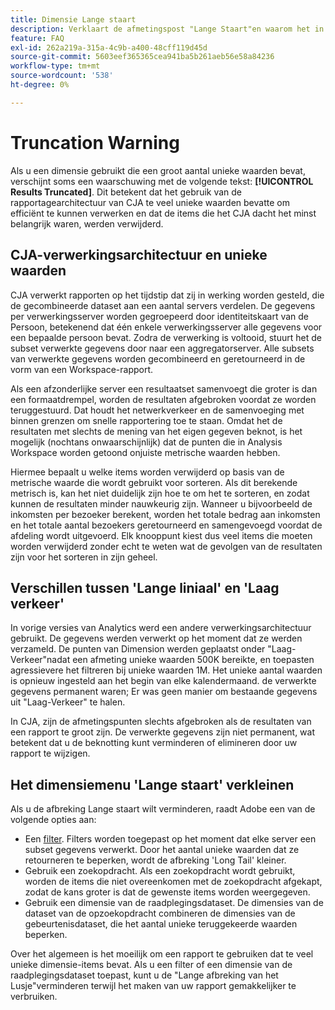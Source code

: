 ```yaml
---
title: Dimensie Lange staart
description: Verklaart de afmetingspost "Lange Staart"en waarom het in rapportering verschijnt.
feature: FAQ
exl-id: 262a219a-315a-4c9b-a400-48cff119d45d
source-git-commit: 5603eef365365cea941ba5b261aeb56e58a84236
workflow-type: tm+mt
source-wordcount: '538'
ht-degree: 0%

---
```


# Truncation Warning

Als u een dimensie gebruikt die een groot aantal unieke waarden bevat, verschijnt soms een waarschuwing met de volgende tekst: **[!UICONTROL Results Truncated]**.  Dit betekent dat het gebruik van de rapportagearchitectuur van CJA te veel unieke waarden bevatte om efficiënt te kunnen verwerken en dat de items die het CJA dacht het minst belangrijk waren, werden verwijderd.

## CJA-verwerkingsarchitectuur en unieke waarden

CJA verwerkt rapporten op het tijdstip dat zij in werking worden gesteld, die de gecombineerde dataset aan een aantal servers verdelen. De gegevens per verwerkingsserver worden gegroepeerd door identiteitskaart van de Persoon, betekenend dat één enkele verwerkingsserver alle gegevens voor een bepaalde persoon bevat. Zodra de verwerking is voltooid, stuurt het de subset verwerkte gegevens door naar een aggregatorserver. Alle subsets van verwerkte gegevens worden gecombineerd en geretourneerd in de vorm van een Workspace-rapport.

Als een afzonderlijke server een resultaatset samenvoegt die groter is dan een formaatdrempel, worden de resultaten afgebroken voordat ze worden teruggestuurd.  Dat houdt het netwerkverkeer en de samenvoeging met binnen grenzen om snelle rapportering toe te staan.  Omdat het de resultaten met slechts de mening van het eigen gegeven beknot, is het mogelijk (nochtans onwaarschijnlijk) dat de punten die in Analysis Workspace worden getoond onjuiste metrische waarden hebben.

Hiermee bepaalt u welke items worden verwijderd op basis van de metrische waarde die wordt gebruikt voor sorteren.  Als dit berekende metrisch is, kan het niet duidelijk zijn hoe te om het te sorteren, en zodat kunnen de resultaten minder nauwkeurig zijn.  Wanneer u bijvoorbeeld de inkomsten per bezoeker berekent, worden het totale bedrag aan inkomsten en het totale aantal bezoekers geretourneerd en samengevoegd voordat de afdeling wordt uitgevoerd. Elk knooppunt kiest dus veel items die moeten worden verwijderd zonder echt te weten wat de gevolgen van de resultaten zijn voor het sorteren in zijn geheel.

## Verschillen tussen &#39;Lange liniaal&#39; en &#39;Laag verkeer&#39;

In vorige versies van Analytics werd een andere verwerkingsarchitectuur gebruikt. De gegevens werden verwerkt op het moment dat ze werden verzameld. De punten van Dimension werden geplaatst onder &quot;Laag-Verkeer&quot;nadat een afmeting unieke waarden 500K bereikte, en toepasten agressievere het filtreren bij unieke waarden 1M. Het unieke aantal waarden is opnieuw ingesteld aan het begin van elke kalendermaand. de verwerkte gegevens permanent waren; Er was geen manier om bestaande gegevens uit &quot;Laag-Verkeer&quot; te halen.

In CJA, zijn de afmetingspunten slechts afgebroken als de resultaten van een rapport te groot zijn. De verwerkte gegevens zijn niet permanent, wat betekent dat u de beknotting kunt verminderen of elimineren door uw rapport te wijzigen.

## Het dimensiemenu &#39;Lange staart&#39; verkleinen

Als u de afbreking Lange staart wilt verminderen, raadt Adobe een van de volgende opties aan:

* Een [filter](/help/components/filters/create-filters.md). Filters worden toegepast op het moment dat elke server een subset gegevens verwerkt. Door het aantal unieke waarden dat ze retourneren te beperken, wordt de afbreking &#39;Long Tail&#39; kleiner.
* Gebruik een zoekopdracht.  Als een zoekopdracht wordt gebruikt, worden de items die niet overeenkomen met de zoekopdracht afgekapt, zodat de kans groter is dat de gewenste items worden weergegeven.
* Gebruik een dimensie van de raadplegingsdataset. De dimensies van de dataset van de opzoekopdracht combineren de dimensies van de gebeurtenisdataset, die het aantal unieke teruggekeerde waarden beperken.

Over het algemeen is het moeilijk om een rapport te gebruiken dat te veel unieke dimensie-items bevat. Als u een filter of een dimensie van de raadplegingsdataset toepast, kunt u de &quot;Lange afbreking van het Lusje&quot;verminderen terwijl het maken van uw rapport gemakkelijker te verbruiken.
